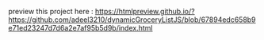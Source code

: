 preview this project here : https://htmlpreview.github.io/?https://github.com/adeel3210/dynamicGroceryListJS/blob/67894edc658b9e71ed23247d7d6a2e7af95b5d9b/index.html
